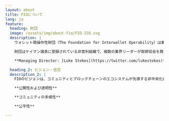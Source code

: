 ```yaml
---
layout: about
title: FIOについて
lang: ja
feature:
  heading: 財団
  image: /assets/img/about-fio/FIO-ISO.svg
  description: |
    ウォレット間操作性財団（The Foundation for Interwallet Operability）は業界コンソーシアで、大手ウォレット、取引所、仮想通貨決済サービス、そしてFIOプロトコルを通してブロックチェーンの可用性の追及に専念している様々な組織やコミュニティメンバーで構成されています。

    財団はケイマン諸島に登録されている非営利組織で、複数の業界リーダーが取締役会を務めています。

    **Managing Director: [Luke Stokes](https://twitter.com/lukestokes)**

  heading_2: ビジョン・信念
  description_2: | 
    FIOのビジョンは、コミュニティとブロックチェーンのエコシステムが先導する非中央化自治コンソーシアとして機能することです。FIOプロトコルを定義する手助けをしたり、ブロックチェーンの可用性を改善するためのフィードバックをお送りくださいますよう、ご協力お願いいたします。財団の信念は以下の通りです：

    **公開性および透明性**

    **コミュニティの多様性**

    **公平性**

---
```

